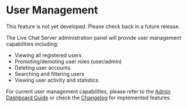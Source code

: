 # User Management

This feature is not yet developed. Please check back in a future release.

The Live Chat Server administration panel will provide user management capabilities including:
- Viewing all registered users
- Promoting/demoting user roles (user/admin)
- Deleting user accounts
- Searching and filtering users
- Viewing user activity and statistics

For current user management capabilities, please refer to the [Admin Dashboard Guide](Admin-Dashboard-Guide.md) or check the [Changelog](Changelog.md) for implemented features.
